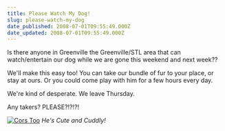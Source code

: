 ```yaml
---
title: Please Watch My Dog!
slug: please-watch-my-dog
date_published: 2008-07-01T09:55:49.000Z
date_updated: 2008-07-01T09:55:49.000Z
---
```


Is there anyone in Greenville the Greenville/STL area that can watch/entertain our dog while we are gone this weekend and next week??

We'll make this easy too! You can take our bundle of fur to your place, or stay at ours. Or you could come play with him for a few hours every day.

We're kind of desperate. We leave Thursday.

Any takers? PLEASE?!?!?!

[![Cors Too](http://farm4.static.flickr.com/3113/2385624427_e6077c8d05.jpg)](http://www.flickr.com/photos/asilentthing/2385624427/)
*He's Cute and Cuddly!*

